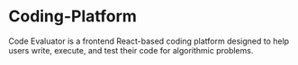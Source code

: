 # Coding-Platform
Code Evaluator is a frontend React-based coding platform designed to help users write, execute, and test their code for algorithmic problems.
